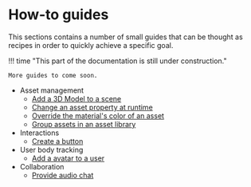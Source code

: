 # How-to guides

This sections contains a number of small guides that can be thought as recipes in order to quickly achieve a specific goal.

!!! time "This part of the documentation is still under construction."

    More guides to come soon.

- Asset management
    - [Add a 3D Model to a scene](./add-a-3d-model.md)
    - [Change an asset property at runtime](./move-an-asset-at-runtime.md)
    - [Override the material's color of an asset](./change-color-asset.md)
    - [Group assets in an asset library](./group-assets-library.md)
- Interactions
    - [Create a button](./create-a-button.md)
- User body tracking
    - [Add a avatar to a user](./add-an-avatar-to-a-user.md)
- Collaboration
    - [Provide audio chat](./provide-audio-chat.md)

